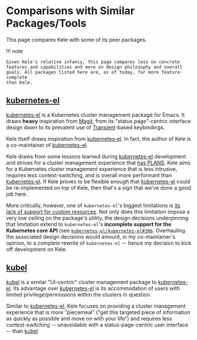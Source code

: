 # Comparisons with Similar Packages/Tools

This page compares Kele with some of its peer packages.

!!! note

    Given Kele's relative infancy, this page compares less on concrete
    features and capabilities and more on design philosophy and overall
    goals. All packages listed here are, as of today, far more feature-complete
    than Kele.

## [kubernetes-el]

[kubernetes-el] is a Kubernetes cluster management package for Emacs. It draws
**heavy** inspiration from [Magit], from its "status page"-centric interface
design down to its prevalent use of [Transient]-based keybindings.

Kele itself draws inspiration from [kubernetes-el]. In fact, the author of Kele
is a co-maintainer of [kubernetes-el].

Kele draws from some lessons learned during [kubernetes-el] development and
strives for a cluster management experience that [has
PLANS](../index.md#design-ethos). Kele aims for a Kubernetes cluster management
experience that is less intrusive, requires less context-switching, and is
overall more performant than [kubernetes-el]. If Kele proves to be flexible
enough that [kubernetes-el] could be re-implemented on top of Kele, then that's
a sign that we've done a good job here.

More critically, however, one of `kubernetes-el`'s biggest limitations is [its
lack of support for custom resources][kubernetes-el-69]. Not only does this
limitation impose a very low ceiling on the package's utility, the design
decisions underpinning that limitation extend to `kubernetes-el`'s **incomplete
support for the Kubernetes core API** (see
[`kubernetes-el/kubernetes-el#306`][kubernetes-el-306]. Overhauling the
associated design decisions would amount, in my co-maintainer's opinion, to a
complete rewrite of `kubernetes-el` -- hence my decision to kick off
development on Kele.

## [kubel]

[kubel] is a similar "UI-centric" cluster management package to
[kubernetes-el]. Its advantage over [kubernetes-el] is its accommodation of
users with limited privilege/permissions within the clusters in question.

Similar to [kubernetes-el], Kele focuses on providing a cluster management
experience that is more "piecemeal" ("get this targeted piece of information as
quickly as possible and move on with your life") and requires less
context-switching -- unavoidable with a status-page-centric user interface --
than [kubel].

[kubernetes-el]: https;//kubernetes-el.github.io/kubernetes-el
[kubel]: https://github.com/abrochard/kubel
[Magit]: https://magit.vc
[Transient]: https://github.com/magit/transient
[kubernetes-el-69]: https://github.com/kubernetes-el/kubernetes-el/issues/69
[kubernetes-el-306]: https://github.com/kubernetes-el/kubernetes-el/issues/306
